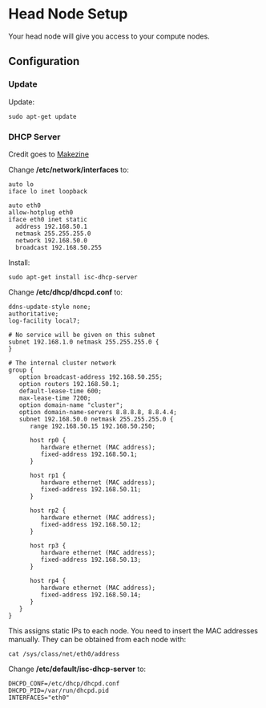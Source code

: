 # Head Node Setup

Your head node will give you access to your compute nodes.

## Configuration

### Update

Update:

    sudo apt-get update
    
### DHCP Server

Credit goes to [Makezine](https://makezine.com/projects/build-a-compact-4-node-raspberry-pi-cluster/)

Change **/etc/network/interfaces** to:

```
auto lo
iface lo inet loopback

auto eth0
allow-hotplug eth0
iface eth0 inet static
  address 192.168.50.1
  netmask 255.255.255.0
  network 192.168.50.0
  broadcast 192.168.50.255
```

Install:

    sudo apt-get install isc-dhcp-server
    
Change **/etc/dhcp/dhcpd.conf** to:

```
ddns-update-style none;
authoritative;
log-facility local7;

# No service will be given on this subnet
subnet 192.168.1.0 netmask 255.255.255.0 {
}

# The internal cluster network
group {
   option broadcast-address 192.168.50.255;
   option routers 192.168.50.1;
   default-lease-time 600;
   max-lease-time 7200;
   option domain-name "cluster";
   option domain-name-servers 8.8.8.8, 8.8.4.4;
   subnet 192.168.50.0 netmask 255.255.255.0 {
      range 192.168.50.15 192.168.50.250;

      host rp0 {
         hardware ethernet (MAC address);
         fixed-address 192.168.50.1;
      }
      
      host rp1 {
         hardware ethernet (MAC address);
         fixed-address 192.168.50.11;
      }
      
      host rp2 {
         hardware ethernet (MAC address);
         fixed-address 192.168.50.12;
      }
      
      host rp3 {
         hardware ethernet (MAC address);
         fixed-address 192.168.50.13;
      }
      
      host rp4 {
         hardware ethernet (MAC address);
         fixed-address 192.168.50.14;
      }
   }
}
```

This assigns static IPs to each node. You need to insert the MAC addresses manually. They can be obtained from each node with:

    cat /sys/class/net/eth0/address

Change **/etc/default/isc-dhcp-server** to:

```
DHCPD_CONF=/etc/dhcp/dhcpd.conf
DHCPD_PID=/var/run/dhcpd.pid
INTERFACES="eth0"
```
